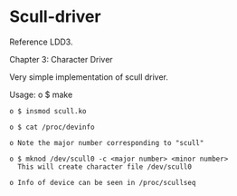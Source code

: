 # Scull-driver
Reference LDD3. 

Chapter 3: Character Driver

Very simple implementation of scull driver.

Usage:
	o $ make
	
	o $ insmod scull.ko
	
	o $ cat /proc/devinfo

	o Note the major number corresponding to "scull"

	o $ mknod /dev/scull0 -c <major number> <minor number>
	  This will create character file /dev/scull0
	
	o Info of device can be seen in /proc/scullseq
